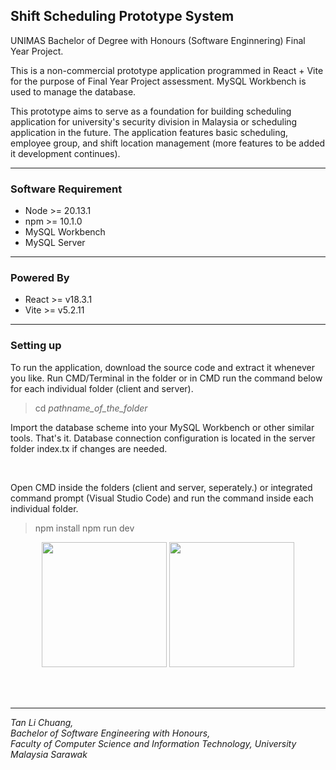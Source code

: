 <h2>Shift Scheduling Prototype System</h2>
<p>UNIMAS Bachelor of Degree with Honours (Software Enginnering) Final Year Project.</p>
<p>This is a non-commercial prototype application programmed in React + Vite for the purpose of Final Year Project assessment. MySQL Workbench is used to manage the database.</p>
<p>This prototype aims to serve as a foundation for building scheduling application for university's security division in Malaysia or scheduling application in the future. The application features basic scheduling, employee group, and shift location management (more features to be added it development continues).</p>
<hr />
<h3>Software Requirement</h3>
<ul>
  <li>Node >= 20.13.1</li>
  <li>npm >= 10.1.0</li>
  <li>MySQL Workbench</li>
  <li>MySQL Server</li>
</ul>
<hr />
<h3>Powered By</h3>
<ul>
  <li>React >= v18.3.1</li>
  <li>Vite >= v5.2.11</li>
</ul>
<hr />
<h3>Setting up</h3>
<p>
To run the application, download the source code and extract it whenever you like. Run CMD/Terminal in the folder or in CMD run the command below for each individual folder (client and server). <blockquote>cd <i>pathname_of_the_folder</i></blockquote> 
</p>
<p>
  Import the database scheme into your MySQL Workbench or other similar tools. That's it. Database connection configuration is located in the server folder index.tx if changes are needed.
</p>
<br/>
<p>
  Open CMD inside the folders (client and server, seperately.) or integrated command prompt (Visual Studio Code) and run the command inside each individual folder.
  <blockquote>
    npm install
    npm run dev
  </blockquote>
  
<div align='center'>
  <image src="https://github.com/Noxtanlc/shift-scheduling-prototype-system/assets/58375587/b96864bd-d7ba-4863-8eef-c6c264c5b301" style="height: 200px"/>
  <image src="https://github.com/Noxtanlc/shift-scheduling-prototype-system/assets/58375587/b313e1c5-6c64-4c36-bca5-e1b0b6a37d08" style="height: 200px" />
</div>

</p>
<br />

<br/>
<hr />
<i>
  Tan Li Chuang,
  <br />Bachelor of Software Engineering with Honours, 
  <br />Faculty of Computer Science and Information Technology, University Malaysia Sarawak
</i>
